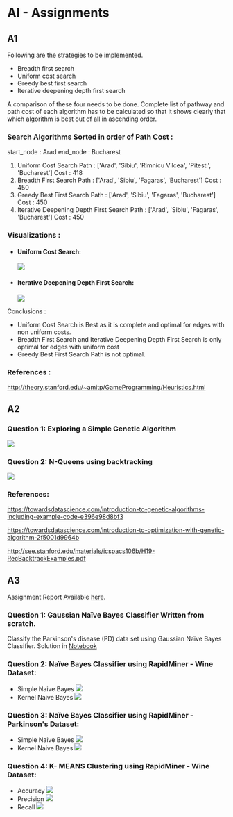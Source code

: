 # AI - Assignments

## A1 
Following are the strategies to be implemented.
* Breadth first search
* Uniform cost search
* Greedy best first search
* Iterative deepening depth first search

A comparison of these four needs to be done. Complete list of pathway and path cost of each algorithm has to be calculated so that it shows clearly that which algorithm is best out of all in ascending order.

### Search Algorithms Sorted in order of Path Cost : 

start_node : Arad
end_node : Bucharest

1. Uniform Cost Search Path : ['Arad', 'Sibiu', 'Rimnicu Vilcea', 'Pitesti', 'Bucharest'] Cost : 418
2. Breadth First Search Path : ['Arad', 'Sibiu', 'Fagaras', 'Bucharest'] Cost : 450
3. Greedy Best First Search Path : ['Arad', 'Sibiu', 'Fagaras', 'Bucharest'] Cost : 450
4. Iterative Deepening Depth First Search Path : ['Arad', 'Sibiu', 'Fagaras', 'Bucharest'] Cost : 450

### Visualizations :
 * #### Uniform Cost Search:
    ![](A1/ucs-gif.gif)
 * #### Iterative Deepening Depth First Search:
    ![](A1/iddfs-gif.gif) 

Conclusions : 
 * Uniform Cost Search is Best as it is complete and optimal for edges with non uniform costs.
 * Breadth First Search and Iterative Deepening Depth First Search is only optimal for edges with uniform cost
 * Greedy Best First Search Path is not optimal.


### References : 
http://theory.stanford.edu/~amitp/GameProgramming/Heuristics.html


## A2

### Question 1: Exploring a Simple Genetic Algorithm

![](A2/genetic.jpeg)



### Question 2: N-Queens using backtracking

![](A2/nqueens.gif)

### References:

https://towardsdatascience.com/introduction-to-genetic-algorithms-including-example-code-e396e98d8bf3

https://towardsdatascience.com/introduction-to-optimization-with-genetic-algorithm-2f5001d9964b

http://see.stanford.edu/materials/icspacs106b/H19-RecBacktrackExamples.pdf

## A3
   Assignment Report Available [here]().
### Question 1:  Gaussian Naïve Bayes Classifier Written from scratch.
   Classify the Parkinson's disease (PD) data set using Gaussian Naïve Bayes Classifier.
   Solution in [Notebook](https://github.com/hassan11196/AI-Assignments/blob/master/A3/Submission/Q1/K173654-A3-Q1.ipynb) 
   
### Question 2: Naïve Bayes Classifier using RapidMiner - Wine Dataset:
   - Simple Naive Bayes
      ![](A3/images/Q2-nb-simple-model.png)
   - Kernel Naive Bayes
      ![](A3/images/Q2-nb-kernel-model.png)

### Question 3: Naïve Bayes Classifier using RapidMiner - Parkinson's Dataset:
   - Simple Naive Bayes
      ![](A3/images/Q3-nb-simple-model.png)
   - Kernel Naive Bayes
      ![](A3/images/Q3-nb-kernel-model.png)

### Question 4: K- MEANS Clustering using RapidMiner - Wine Dataset:
   - Accuracy 
      ![](A3/images/Q4-kmeans-accuracy.png)
   - Precision
      ![](A3/images/Q4-kmeans-precision.png) 
   - Recall
      ![](A3/images/Q4-kmeans-recall.png)
